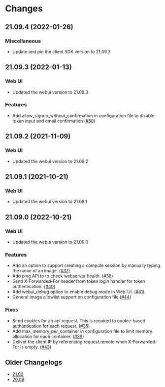Changes
=======

<!--
    You should *NOT* be adding new change log entries to this file, this
    file is managed by towncrier. You *may* edit previous change logs to
    fix problems like typo corrections or such.

    To add a new change log entry, please refer
    https://pip.pypa.io/en/latest/development/contributing/#news-entries

    We named the news folder "changes".

    WARNING: Don't drop the last line!
-->

<!-- towncrier release notes start -->


## 21.09.4 (2022-01-26)

### Miscellaneous
* Update and pin the client SDK version to 21.09.3


## 21.09.3 (2022-01-13)

### Web UI
* Updated the webui version to 21.09.3

### Features
* Add allow_signup_without_confirmation in configuration file to disable token input and email confirmation ([#50](https://github.com/lablup/backend.ai-webserver/issues/50))


## 21.09.2 (2021-11-09)

### Web UI
* Updated the webui version to 21.09.2


## 21.09.1 (2021-10-21)

### Web UI
* Updated the webui version to 21.09.1


## 21.09.0 (2022-10-21)

### Web UI
* Updated the webui version to 21.09.0

### Features
* Add an option to support creating a compute session by manually typing the name of an image. ([#37](https://github.com/lablup/backend.ai-webserver/issues/37))
* Add ping API to to check webserver health. ([#38](https://github.com/lablup/backend.ai-webserver/issues/38))
* Send X-Forwarded-For header from token login handler for token authentication. ([#40](https://github.com/lablup/backend.ai-webserver/issues/40))
* Add webui_debug option to enable debug mode in Web-UI. ([#41](https://github.com/lablup/backend.ai-webserver/issues/41))
* General image allowlist support on configuration file ([#44](https://github.com/lablup/backend.ai-webserver/issues/44))

### Fixes
* Send cookies for an api request. This is required to cookie-based authentication for each request. ([#35](https://github.com/lablup/backend.ai-webserver/issues/35))
* Add max_memory_per_container in configuration file to limit memory allocation for each container. ([#39](https://github.com/lablup/backend.ai-webserver/issues/39))
* Deliver the client IP by referencing request.remote  when X-Forwarded-For is empty. ([#43](https://github.com/lablup/backend.ai-webserver/issues/43))


## Older Changelogs
* [21.03](https://github.com/lablup/backend.ai-webserver/blob/21.03/CHANGELOG.md)
* [20.09](https://github.com/lablup/backend.ai-webserver/blob/20.09/CHANGELOG.md)
